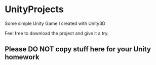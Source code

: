 # UnityProjects
Some simple Unity Game I created with Unity3D

Feel free to download the project and give it a try. 

## Please DO NOT copy stuff here for your Unity homework
